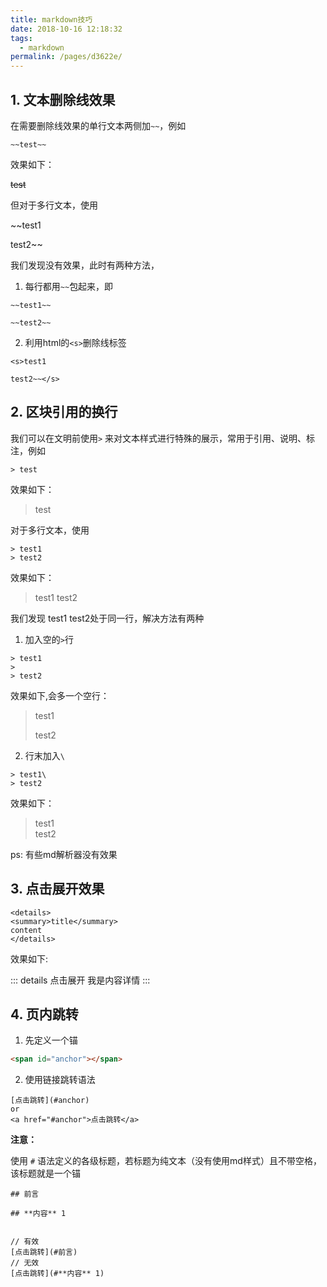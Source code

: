```yaml
---
title: markdown技巧
date: 2018-10-16 12:18:32
tags: 
  - markdown
permalink: /pages/d3622e/
---
```


## 1. 文本删除线效果

在需要删除线效果的单行文本两侧加`~~`，例如

<!--more-->

```
~~test~~
```
效果如下：

~~test~~

但对于多行文本，使用

~~test1

test2~~


我们发现没有效果，此时有两种方法，

1. 每行都用`~~`包起来，即
```
~~test1~~

~~test2~~
```
2. 利用html的`<s>`删除线标签
```
<s>test1

test2~~</s>
```



## 2. 区块引用的换行

我们可以在文明前使用`>` 来对文本样式进行特殊的展示，常用于引用、说明、标注，例如
```
> test
```
效果如下：

> test

对于多行文本，使用
```
> test1
> test2
```
效果如下：

> test1
> test2

我们发现 test1 test2处于同一行，解决方法有两种
1. 加入空的`>`行
```
> test1
>
> test2
```
效果如下,会多一个空行：

> test1
>
> test2

2. 行末加入`\`
```
> test1\
> test2
```
效果如下：
> test1\
> test2

ps: 有些md解析器没有效果

## 3. 点击展开效果

```
<details>
<summary>title</summary>
content
</details>
```
效果如下:

::: details 点击展开
我是内容详情
:::

## 4. 页内跳转

1. 先定义一个锚

```html
<span id="anchor"></span>
```

2. 使用链接跳转语法

```
[点击跳转](#anchor)
or
<a href="#anchor">点击跳转</a>
```

**注意：**

使用 `#` 语法定义的各级标题，若标题为纯文本（没有使用md样式）且不带空格，该标题就是一个锚

```
## 前言

## **内容** 1


// 有效
[点击跳转](#前言)
// 无效
[点击跳转](#**内容** 1)
```